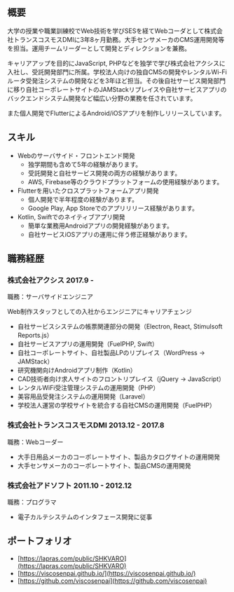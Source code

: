 ## 概要

大学の授業や職業訓練校でWeb技術を学びSESを経てWebコーダとして株式会社トランスコスモスDMIに3年8ヶ月勤務。大手センサメーカのCMS運用開発等を担当。運用チームリーダーとして開発とディレクションを兼務。

キャリアアップを目的にJavaScript, PHPなどを独学で学び株式会社アクシスに入社し、受託開発部門に所属。学校法人向けの独自CMSの開発やレンタルWi-Fiルータ受発注システムの開発などを3年ほど担当。その後自社サービス開発部門に移り自社コーポレートサイトのJAMStackリプレイスや自社サービスアプリのバックエンドシステム開発など幅広い分野の業務を任されています。

また個人開発でFlutterによるAndroid/iOSアプリを制作しリリースしています。

## スキル

- Webのサーバサイド・フロントエンド開発
    - 独学期間も含めて5年の経験があります。
    - 受託開発と自社サービス開発の両方の経験があります。
    - AWS, Firebase等のクラウドプラットフォームの使用経験があります。
- Flutterを用いたクロスプラットフォームアプリ開発
    - 個人開発で半年程度の経験があります。
    - Google Play, App Storeでのアプリリリース経験があります。
- Kotlin, Swiftでのネイティブアプリ開発
    - 簡単な業務用Androidアプリの開発経験があります。
    - 自社サービスiOSアプリの運用に伴う修正経験があります。

## 職務経歴

### 株式会社アクシス 2017.9 -

職務：サーバサイドエンジニア

Web制作スタッフとしての入社からエンジニアにキャリアチェンジ

- 自社サービスシステムの帳票関連部分の開発（Electron, React, Stimulsoft Reports.js）
- 自社サービスアプリの運用開発（FuelPHP, Swift）
- 自社コーポレートサイト、自社製品LPのリプレイス（WordPress → JAMStack）
- 研究機関向けAndroidアプリ制作（Kotlin）
- CAD技術者向け求人サイトのフロントリプレイス（jQuery → JavaScript）
- レンタルWiFi受注管理システムの運用開発（PHP）
- 美容用品受発注システムの運用開発（Laravel）
- 学校法人運営の学校サイトを統合する自社CMSの運用開発（FuelPHP）

### 株式会社トランスコスモスDMI 2013.12 - 2017.8

職務：Webコーダー

- 大手日用品メーカのコーポレートサイト、製品カタログサイトの運用開発
- 大手センサメーカのコーポレートサイト、製品CMSの運用開発

### 株式会社アドソフト 2011.10 - 2012.12

職務：プログラマ

- 電子カルテシステムのインタフェース開発に従事

## ポートフォリオ

- [https://lapras.com/public/SHKVARO](https://lapras.com/public/SHKVARO)
- [https://viscosenpai.github.io/](https://viscosenpai.github.io/)
- [https://github.com/viscosenpai](https://github.com/viscosenpai)
